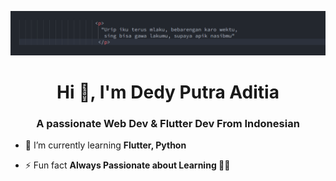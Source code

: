 ![logo](https://github.com/dedyputra/dedyputra/blob/main/filosofi%20jawa.png)
<h1 align="center">Hi 👋, I'm Dedy Putra Aditia</h1>
<h3 align="center">A passionate Web Dev & Flutter Dev From Indonesian</h3>

- 🌱 I’m currently learning **Flutter, Python**

- ⚡ Fun fact **Always Passionate about Learning 👨‍💻**

<p align="left">
</p>

